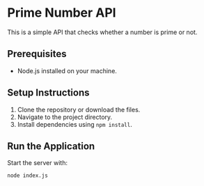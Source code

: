 # Prime Number API

This is a simple API that checks whether a number is prime or not.

## Prerequisites
- Node.js installed on your machine.

## Setup Instructions
1. Clone the repository or download the files.
2. Navigate to the project directory.
3. Install dependencies using `npm install`.

## Run the Application
Start the server with:
```bash
node index.js
